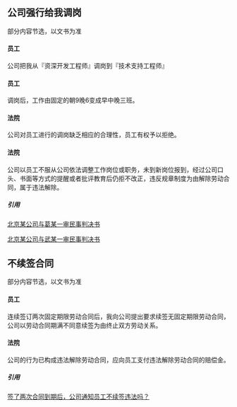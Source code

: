 ## 公司强行给我调岗

部分内容节选，以文书为准

<!-- chat:start -->

#### **员工**
公司把我从『资深开发工程师』调岗到『技术支持工程师』

#### **员工**
调岗后，工作由固定的朝9晚6变成早中晚三班。

#### **法院**
公司对员工进行的调岗缺乏相应的合理性，员工有权予以拒绝。

#### **法院**
公司以员工不服从公司依法调整工作岗位或职务，未到新岗位报到，经过公司口头、书面等方式的提醒或者批评教育后仍拒不改正，违反规章制度为由解除劳动合同，属于违法解除。

<!-- chat:end -->

##### 引用
[北京某公司与葛某一审民事判决书](https://wenshu.court.gov.cn/website/wenshu/181107ANFZ0BXSK4/index.html?docId=YOsPjbH46Z8p3t8NYXjl1PITsfoEc1kBNA1kjBYa0freV5k32+0OqfUKq3u+IEo4v9L9/4UiwNhCyY1jY7hX8iwXkzyCHPKBZUuRw0OH91p/1esYBPiubnH1Q1mWqfzr)

[北京某公司与武某一审民事判决书](https://wenshu.court.gov.cn/website/wenshu/181107ANFZ0BXSK4/index.html?docId=cQ0F+BNd+815/jx+Om5jAsOYhkA7ykrkY8rvgmimTICoy1QOwoI8OPUKq3u+IEo4v9L9/4UiwNhCyY1jY7hX8iwXkzyCHPKBZUuRw0OH91p/1esYBPiubqKZ5Dm6PPGL)

## 不续签合同

部分内容节选，以文书为准

<!-- chat:start -->

#### **员工**
连续签订两次固定期限劳动合同后，我向公司提出要求续签无固定期限劳动合同，公司以劳动合同期满不同意续签为由终止双方劳动关系。

#### **法院**
公司的行为已构成违法解除劳动合同，应向员工支付违法解除劳动合同的赔偿金。

<!-- chat:end -->

##### 引用
[签了两次合同到期后，公司通知员工不续签违法吗？](http://www.pzhsxq.gov.cn/zwgk/xwzx/bmgz/1841014.shtml)
